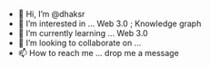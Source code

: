 - 👋 Hi, I’m @dhaksr
- 👀 I’m interested in ... Web 3.0 ; Knowledge graph
- 🌱 I’m currently learning ... Web 3.0
- 💞️ I’m looking to collaborate on ...
- 📫 How to reach me ... drop me a message

<!---
dhaksr/dhaksr is a ✨ special ✨ repository because its `README.md` (this file) appears on your GitHub profile.
You can click the Preview link to take a look at your changes.
--->
